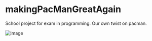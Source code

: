 # makingPacManGreatAgain
School project for exam in programming. Our own twist on pacman.

![image](https://github.com/user-attachments/assets/643b7ace-0872-42ba-a9e7-4aa72fbf2390)
